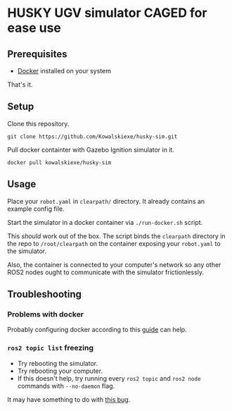 # HUSKY UGV simulator CAGED for ease use

## Prerequisites

* [Docker](https://docs.docker.com/engine/install/ubuntu/)
  installed on your system

That's it.

## Setup

Clone this repository.

`git clone https://github.com/Kowalskiexe/husky-sim.git`

Pull docker containter with Gazebo Ignition simulator in it.

`docker pull kowalskiexe/husky-sim`

## Usage

Place your `robot.yaml` in `clearpath/` directory. It
already contains an example config file.

Start the simulator in a docker container via
`./run-docker.sh` script.

This *should* work out of the box. The script binds the
`clearpath` directory in the repo to `/root/clearpath` on
the container exposing your `robot.yaml` to the simulator.

Also, the container is connected to your computer's network
so any other ROS2 nodes ought to communicate with the
simulator frictionlessly.

## Troubleshooting

### Problems with docker

Probably configuring docker according to this
[guide](https://docs.docker.com/engine/install/linux-postinstall/)
can help.

### `ros2 topic list` freezing

* Try rebooting the simulator.
* Try rebooting your computer.
* If this doesn't help, try running every `ros2 topic` and `ros2 node` commands with
`--no-daemon` flag.

It may have something to do with [this
bug](https://github.com/ros2/ros2cli/issues/610).
